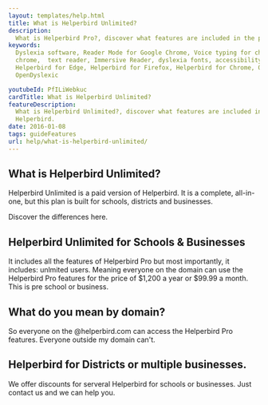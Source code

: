 ```yaml
---
layout: templates/help.html
title: What is Helperbird Unlimited?
description:
  What is Helperbird Pro?, discover what features are included in the paid version of Helperbird.
keywords:
  Dyslexia software, Reader Mode for Google Chrome, Voice typing for chrome, Text to speech for
  chrome,  text reader, Immersive Reader, dyslexia fonts, accessibility software, dyslexia software,
  Helperbird for Edge, Helperbird for Firefox, Helperbird for Chrome, Opendyslexic for Chrome,
  OpenDyslexic

youtubeId: PfILiWebkuc
cardTitle: What is Helperbird Unlimited?
featureDescription:
  What is Helperbird Unlimited?, discover what features are included in the paid version of
  Helperbird.
date: 2016-01-08
tags: guideFeatures
url: help/what-is-helperbird-unlimited/
---
```


## What is Helperbird Unlimited?

Helperbird Unlimited is a paid version of Helperbird. It is a complete, all-in-one, but this plan is
built for schools, districts and businesses.

Discover the differences here.

## Helperbird Unlimited for Schools & Businesses

It includes all the features of Helperbird Pro but most importantly, it includes: unlmited users.
Meaning everyone on the domain can use the Helperbird Pro features for the price of $1,200 a year or
$99.99 a month. This is pre school or business.

## What do you mean by domain?

So everyone on the @helperbird.com can access the Helperbird Pro features. Everyone outside my
domain can't.

## Helperbird for Districts or multiple businesses.

We offer discounts for serveral Helperbird for schools or businesses. Just contact us and we can
help you.
